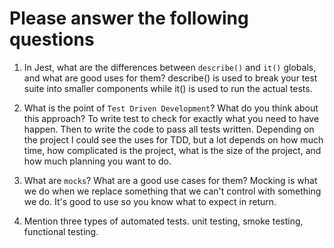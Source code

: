 # Please answer the following questions

1.  In Jest, what are the differences between `describe()` and `it()` globals, and what are good uses for them?
    describe() is used to break your test suite into smaller components while it() is used to run the actual tests.

2.  What is the point of `Test Driven Development`? What do you think about this approach?
    To write test to check for exactly what you need to have happen. Then to write the code to pass all tests written. Depending on the project I could see the uses for TDD, but a lot depends on how much time, how complicated is the project, what is the size of the project, and how much planning you want to do.

3.  What are `mocks`? What are a good use cases for them?
    Mocking is what we do when we replace something that we can't control with something we do. It's good to use so you know what to expect in return.

4.  Mention three types of automated tests.
    unit testing, smoke testing, functional testing.
